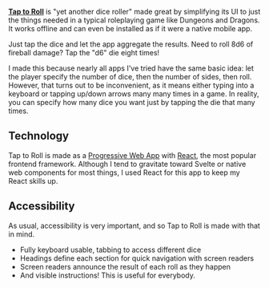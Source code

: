 **[Tap to Roll](https://auroratide.github.io/tap-to-roll/)** is "yet another dice roller" made great by simplifying its UI to just the things needed in a typical roleplaying game like Dungeons and Dragons. It works offline and can even be installed as if it were a native mobile app.

Just tap the dice and let the app aggregate the results. Need to roll 8d6 of fireball damage? Tap the "d6" die eight times!

I made this because nearly all apps I've tried have the same basic idea: let the player specify the number of dice, then the number of sides, then roll. However, that turns out to be inconvenient, as it means either typing into a keyboard or tapping up/down arrows many many times in a game. In reality, you can specify how many dice you want just by tapping the die that many times.

## Technology

Tap to Roll is made as a [Progressive Web App](https://developer.mozilla.org/en-US/docs/Web/Progressive_web_apps) with [React](https://reactjs.org/), the most popular frontend framework. Although I tend to gravitate toward Svelte or native web components for most things, I used React for this app to keep my React skills up.

## Accessibility

As usual, accessibility is very important, and so Tap to Roll is made with that in mind.

* Fully keyboard usable, tabbing to access different dice
* Headings define each section for quick navigation with screen readers
* Screen readers announce the result of each roll as they happen
* And visible instructions! This is useful for everybody.
